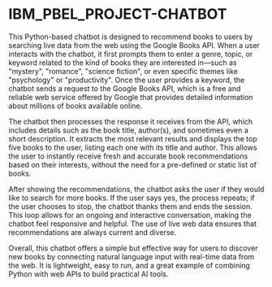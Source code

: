 # IBM_PBEL_PROJECT-CHATBOT
This Python-based chatbot is designed to recommend books to users by searching live data from the web using the Google Books API.
When a user interacts with the chatbot, it first prompts them to enter a genre, topic, or keyword related to the kind of books they are interested 
in—such as "mystery", "romance", "science fiction", or even specific themes like "psychology" or "productivity". Once the user provides a keyword,
the chatbot sends a request to the Google Books API, which is a free and reliable web service offered by Google that provides detailed information about millions of books available online.

The chatbot then processes the response it receives from the API, which includes details such as the book title, author(s), and sometimes even a short description.
It extracts the most relevant results and displays the top five books to the user, listing each one with its title and author.
This allows the user to instantly receive fresh and accurate book recommendations based on their interests, without the need for a pre-defined or static list of books.

After showing the recommendations, the chatbot asks the user if they would like to search for more books. If the user says yes, the process repeats;
if the user chooses to stop, the chatbot thanks them and ends the session. This loop allows for an ongoing and interactive conversation, making the chatbot feel responsive and helpful.
The use of live web data ensures that recommendations are always current and diverse.

Overall, this chatbot offers a simple but effective way for users to discover new books by connecting natural language input with real-time data from the web.
It is lightweight, easy to run, and a great example of combining Python with web APIs to build practical AI tools.
